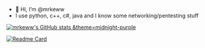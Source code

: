 - 👋 Hi, I’m @mrkeww
- I use python, c++, c#, java and I know some networking/pentesting stuff

[![mrkeww's GitHub stats &theme=midnight-purple](https://github-readme-stats-eight-phi-20.vercel.app/api?username=mrkeww)](https://github.com/mrkeww/github-readme-stats)

[![Readme Card](https://github-readme-stats.vercel.app/api/pin/?username=jh-devv&repo=all-skyblock)](https://github.com/jh-devv/all-skyblock)
